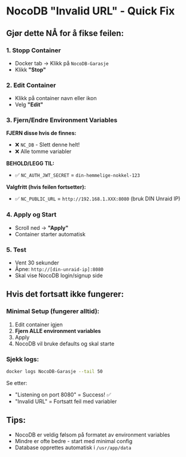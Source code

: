 # NocoDB "Invalid URL" - Quick Fix

## Gjør dette NÅ for å fikse feilen:

### 1. Stopp Container
- Docker tab → Klikk på `NocoDB-Garasje`
- Klikk **"Stop"**

### 2. Edit Container
- Klikk på container navn eller ikon
- Velg **"Edit"**

### 3. Fjern/Endre Environment Variables

**FJERN disse hvis de finnes:**
- ❌ `NC_DB` - Slett denne helt!
- ❌ Alle tomme variabler

**BEHOLD/LEGG TIL:**
- ✅ `NC_AUTH_JWT_SECRET` = `din-hemmelige-nokkel-123`

**Valgfritt (hvis feilen fortsetter):**
- ✅ `NC_PUBLIC_URL` = `http://192.168.1.XXX:8080` (bruk DIN Unraid IP)

### 4. Apply og Start
- Scroll ned → **"Apply"**
- Container starter automatisk

### 5. Test
- Vent 30 sekunder
- Åpne: `http://[din-unraid-ip]:8080`
- Skal vise NocoDB login/signup side

## Hvis det fortsatt ikke fungerer:

### Minimal Setup (fungerer alltid):
1. Edit container igjen
2. **Fjern ALLE environment variables**
3. Apply
4. NocoDB vil bruke defaults og skal starte

### Sjekk logs:
```bash
docker logs NocoDB-Garasje --tail 50
```

Se etter:
- "Listening on port 8080" = Success! ✅
- "Invalid URL" = Fortsatt feil med variabler

## Tips:
- NocoDB er veldig følsom på formatet av environment variables
- Mindre er ofte bedre - start med minimal config
- Database opprettes automatisk i `/usr/app/data`